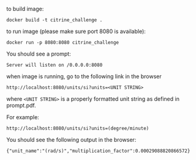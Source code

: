 to build image:
```
docker build -t citrine_challenge .
```
to run image (please make sure port 8080 is available):
```
docker run -p 8080:8080 citrine_challenge
```
You should see a prompt:
```
Server will listen on /0.0.0.0:8080
```
when image is running, go to the following link in the browser 
```
http://localhost:8080/units/si?units=<UNIT STRING>
```
where `<UNIT STRING>` is a properly formatted unit string as defined in prompt.pdf.

For example:
```
http://localhost:8080/units/si?units=(degree/minute)
```
You should see the following output in the browser:
```
{"unit_name":"(rad/s)","multiplication_factor":0.00029088820866572}
```